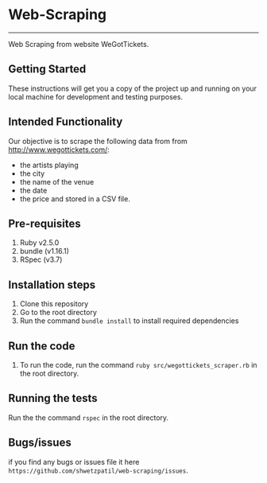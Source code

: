 # Web-Scraping
---
Web Scraping from website WeGotTickets.

## Getting Started
These instructions will get you a copy of the project up and running on your local machine for development and testing purposes.

## Intended Functionality
Our objective is to scrape the following data from from http://www.wegottickets.com/:
 * the artists playing
 * the city
 * the name of the venue
 * the date
 * the price and stored in a CSV file.

## Pre-requisites
1. Ruby v2.5.0
1. bundle (v1.16.1)
2. RSpec (v3.7)

## Installation steps
1. Clone this repository
1. Go to the root directory
2. Run the command `bundle install` to install required dependencies

## Run the code
1. To run the code, run the command `ruby src/wegottickets_scraper.rb` in the root directory.

## Running the tests
Run the the command `rspec` in the root directory.

## Bugs/issues
if you find any bugs or issues file it here `https://github.com/shwetzpatil/web-scraping/issues`.
